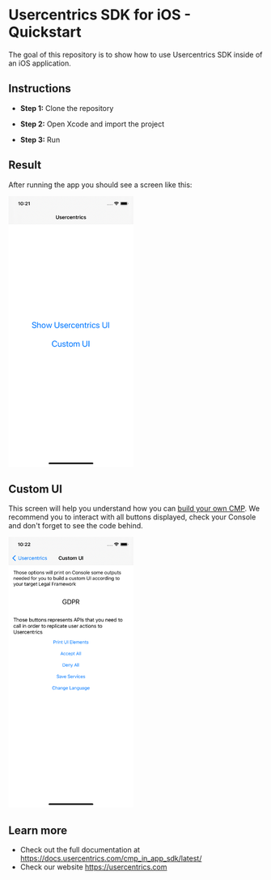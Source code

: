 # Usercentrics SDK for iOS - Quickstart

The goal of this repository is to show how to use Usercentrics SDK inside of an iOS application.

Instructions
------------

* **Step 1:** Clone the repository

* **Step 2:** Open Xcode and import the project

* **Step 3:** Run

Result
------------

After running the app you should see a screen like this:

<img src="main.png" height="534" width="247"/>

Custom UI
------------

This screen will help you understand how you can [build your own CMP](https://docs.usercentrics.com/cmp_in_app_sdk/latest/collect_consent/build_own_cmp/).
We recommend you to interact with all buttons displayed, check your Console and don't forget to see the code behind.

<img src="custom_ui.png" height="534" width="247"/>

Learn more
------------

- Check out the full documentation at https://docs.usercentrics.com/cmp_in_app_sdk/latest/
- Check our website https://usercentrics.com

